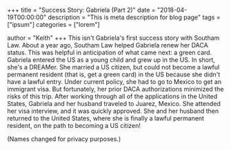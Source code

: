 +++
title = "Success Story: Gabriela (Part 2)"
date = "2018-04-19T00:00:00"
description = "This is meta description for blog page"
tags = ["ipsum"]
categories = ["lorem"]

author = "Keith"
+++
This isn't Gabriela's first success story with Southam Law. About a year ago, Southam Law helped Gabriela renew her DACA status. This was helpful in anticipation of what came next: a green card. Gabriela entered the US as a young child and grew up in the US. In short, she's a DREAMer. She married a US citizen, but could not become a lawful permanent resident (that is, get a green card) in the US because she didn't have a lawful entry. Under current policy, she had to go to Mexico to get an immigrant visa. But fortunately, her prior DACA authorizations minimized the risks of this trip. After working through all of the applications in the United States, Gabriela and her husband traveled to Juarez, Mexico. She attended her visa interview, and it was quickly approved. She and her husband then returned to the United States, where she is finally a lawful permanent resident, on the path to becoming a US citizen!

(Names changed for privacy purposes.)
